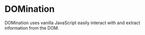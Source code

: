 # DOMination

DOMination uses vanilla JavaScript easily interact with and extract information from the DOM. 
